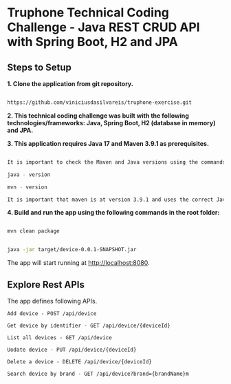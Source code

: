 
# Truphone Technical Coding Challenge - Java REST CRUD API with Spring Boot, H2 and JPA

## Steps to Setup

**1. Clone the application from git repository.**

```bash

https://github.com/viniciusdasilvareis/truphone-exercise.git

```


**2. This technical coding challenge was built with the following technologies/frameworks: Java, Spring Boot, H2 (database in memory) and JPA.**




**3. This application requires Java 17 and Maven 3.9.1 as prerequisites.**

```bash

It is important to check the Maven and Java versions using the commands:

java - version

mvn - version

It is important that maven is at version 3.9.1 and uses the correct Java version in the output of the mvn -version command.


```


**4. Build and run the app using the following commands in the root folder:**

```bash

mvn clean package


java -jar target/device-0.0.1-SNAPSHOT.jar

```

The app will start running at <http://localhost:8080>.


## Explore Rest APIs


The app defines following APIs.

    Add device - POST /api/device
    
    Get device by identifier - GET /api/device/{deviceId}
    
    List all devices - GET /api/device
    
    Uodate device - PUT /api/device/{deviceId}
    
    Delete a device - DELETE /api/device/{deviceId}

    Search device by brand - GET /api/device?brand={brandName}m
